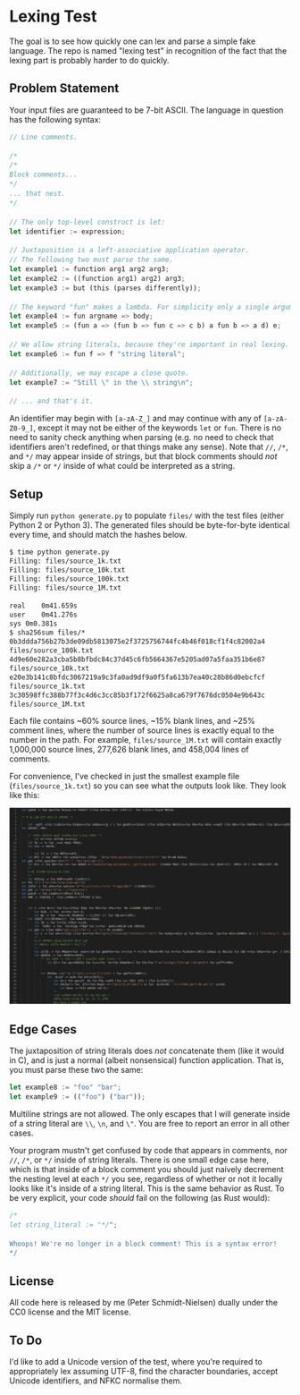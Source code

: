 Lexing Test
===========

The goal is to see how quickly one can lex and parse a simple fake language.
The repo is named "lexing test" in recognition of the fact that the lexing part is probably harder to do quickly.

Problem Statement
-----------------

Your input files are guaranteed to be 7-bit ASCII.
The language in question has the following syntax:
```rust
// Line comments.

/*
/*
Block comments...
*/
... that nest.
*/

// The only top-level construct is let:
let identifier := expression;

// Juxtaposition is a left-associative application operator.
// The following two must parse the same.
let example1 := function arg1 arg2 arg3;
let example2 := ((function arg1) arg2) arg3;
let example3 := but (this (parses differently));

// The keyword "fun" makes a lambda. For simplicity only a single argument is allowed.
let example4 := fun argname => body;
let example5 := (fun a => (fun b => fun c => c b) a fun b => a d) e;

// We allow string literals, because they're important in real lexing.
let example6 := fun f => f "string literal";

// Additionally, we may escape a close quote.
let example7 := "Still \" in the \\ string\n";

// ... and that's it.
```

An identifier may begin with `[a-zA-Z_]` and may continue with any of `[a-zA-Z0-9_]`, except it may not be either of the keywords `let` or `fun`.
There is no need to sanity check anything when parsing (e.g. no need to check that identifiers aren't redefined, or that things make any sense).
Note that `//`, `/*`, and `*/` may appear inside of strings, but that block comments should *not* skip a `/*` or `*/` inside of what could be interpreted as a string.

Setup
-----

Simply run `python generate.py` to populate `files/` with the test files (either Python 2 or Python 3).
The generated files should be byte-for-byte identical every time, and should match the hashes below.

```
$ time python generate.py
Filling: files/source_1k.txt
Filling: files/source_10k.txt
Filling: files/source_100k.txt
Filling: files/source_1M.txt

real	0m41.659s
user	0m41.276s
sys	0m0.381s
$ sha256sum files/*
0b3ddda756b27b3de09db5813075e2f3725756744fc4b46f018cf1f4c82002a4  files/source_100k.txt
4d9e60e282a3cba5b8bfbdc84c37d45c6fb5664367e5205ad07a5faa351b6e87  files/source_10k.txt
e20e3b141c8bfdc3067219a9c3fa0ad9df9a0f5fa613b7ea40c28b86d0ebcfcf  files/source_1k.txt
3c30598ffc388b77f3c4d6c3cc85b3f172f6625a8ca679f7676dc0504e9b643c  files/source_1M.txt
```

Each file contains ~60% source lines, ~15% blank lines, and ~25% comment lines, where the number of source lines is exactly equal to the number in the path.
For example, `files/source_1M.txt` will contain exactly 1,000,000 source lines, 277,626 blank lines, and 458,004 lines of comments.

For convenience, I've checked in just the smallest example file (`files/source_1k.txt`) so you can see what the outputs look like.
They look like this:

<div align="center">
<img src="/static/screenshot.png"></img>
</div>


Edge Cases
----------

The juxtaposition of string literals does *not* concatenate them (like it would in C), and is just a normal (albeit nonsensical) function application.
That is, you must parse these two the same:
```rust
let example8 := "foo" "bar";
let example9 := (("foo") ("bar"));
```

Multiline strings are not allowed.
The only escapes that I will generate inside of a string literal are `\\`, `\n`, and `\"`.
You are free to report an error in all other cases.

Your program mustn't get confused by code that appears in comments, nor `//`, `/*`, or `*/` inside of string literals.
There is one small edge case here, which is that inside of a block comment you should just naively decrement the nesting level at each `*/` you see, regardless of whether or not it locally looks like it's inside of a string literal.
This is the same behavior as Rust.
To be very explicit, your code *should* fail on the following (as Rust would):
```rust
/*
let string_literal := "*/";

Whoops! We're no longer in a block comment! This is a syntax error!
*/
```

License
-------

All code here is released by me (Peter Schmidt-Nielsen) dually under the CC0 license and the MIT license.

To Do
-----

I'd like to add a Unicode version of the test, where you're required to appropriately lex assuming UTF-8, find the character boundaries, accept Unicode identifiers, and NFKC normalise them.

